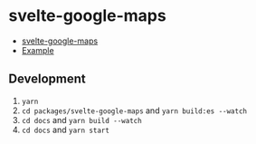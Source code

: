 # svelte-google-maps

- [svelte-google-maps](https://github.com/timhall/svelte-google-maps/tree/master/packages/svelte-google-maps)
- [Example](https://github.com/timhall/svelte-google-maps/tree/master/docs)

## Development

1. `yarn`
2. `cd packages/svelte-google-maps` and `yarn build:es --watch`
3. `cd docs` and `yarn build --watch`
4. `cd docs` and `yarn start`
